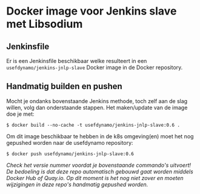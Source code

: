 # Docker image voor Jenkins slave met Libsodium

## Jenkinsfile
Er is een Jenkinsfile beschikbaar welke resulteert in een `usefdynamo/jenkins-jnlp-slave` Docker image in de Docker repository.

## Handmatig builden en pushen
Mocht je ondanks bovenstaande Jenkins methode, toch zelf aan de slag willen, volg dan onderstaande stappen.
Het maken/update van de image doe je met:
```console
$ docker build --no-cache -t usefdynamo/jenkins-jnlp-slave:0.6 .
```

Om dit image beschikbaar te hebben in de k8s omgeving(en) moet het nog gepushed worden naar de usefdynamo repository:
```console
$ docker push usefdynamo/jenkins-jnlp-slave:0.6
```

*Check het versie nummer voordat je bovenstaande commando's uitvoert! De bedoeling is dat deze repo automatisch gebouwd gaat worden middels Docker Hub of Quay.io. Op dit moment is het nog niet zover en moeten wijzigingen in deze repo's handmatig gepushed worden.*
